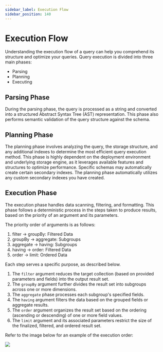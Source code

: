 ```yaml
---
sidebar_label: Execution Flow
sidebar_position: 140
---
```


# Execution Flow

Understanding the execution flow of a query can help you comprehend its structure and optimize your queries. Query execution is divided into three main phases: 
- Parsing
- Planning
- Executing

## Parsing Phase

During the parsing phase, the query is processed as a string and converted into a structured Abstract Syntax Tree (AST) representation. This phase also performs semantic validation of the query structure against the schema.

## Planning Phase

The planning phase involves analyzing the query, the storage structure, and any additional indexes to determine the most efficient query execution method. This phase is highly dependent on the deployment environment and underlying storage engine, as it leverages available features and structures to optimize performance. Specific schemas may automatically create certain secondary indexes. The planning phase automatically utilizes any custom secondary indexes you have created.

## Execution Phase

The execution phase handles data scanning, filtering, and formatting. This phase follows a deterministic process in the steps taken to produce results, based on the priority of an argument and its parameters.

The priority order of arguments is as follows:

1. filter -> groupBy: Filtered Data
2. groupBy -> aggregate: Subgroups
3. aggregate -> having: Subgroups
4. having -> order: Filtered Data
5. order -> limit: Ordered Data

Each step serves a specific purpose, as described below.

1. The `filter` argument reduces the target collection (based on provided parameters and fields) into the output result set.
2. The `groupBy` argument further divides the result set into subgroups across one or more dimensions.
3. The `aggregate` phase processes each subgroup's specified fields.
4. The `having` argument filters the data based on the grouped fields or aggregate results.
5. The `order` argument organizes the result set based on the ordering (ascending or descending) of one or more field values.
6. The `limit` argument and its associated parameters restrict the size of the finalized, filtered, and ordered result set.

Refer to the image below for an example of the execution order:

![](https://i.imgur.com/Yf0KJ5A.png)